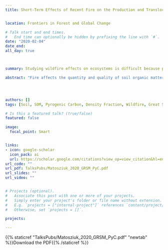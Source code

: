 ```yaml
---
title: Short-Term Effects of Recent Fire on the Production and Translocation of Pyrogenic Carbon in Great Smoky Mountains National Park


location: Frontiers in Forest and Global Change

# Talk start and end times.
#   End time can optionally be hidden by prefixing the line with `#`.
date: "2020-02-04"
date_end: 
all_day: true



summary: Studying wildfire effects on ecosystems is difficult because predicting *where* and *when* something will burn is nearly impossible, and rarely do you have robust pre-fire data. My dissertation samples from the Great Smokey Mountain National Park were collected prior to the Chimney Tops 2 from 2016. It was a wind-driven high intensity and high severity fire that burned >4,500 hectares. In this paper, we examine the pre and post fire pyrogenic carbon signal using an innovative BPCA method developed my Dr. Matosziuk. 

abstract: "Fire affects the quantity and quality of soil organic matter (SOM). While combustion of the O-horizon causes direct losses of SOM, fire also transforms the remaining SOM into a spectrum of thermally altered organic matter. Pyrogenic carbon (PyC) can resist degradation and may have important effects on soil carbon cycling. The objectives of this study are to examine the mobility of PyC. Studying the effects of wildfire is challenging due to the rapid post-fire changes in the ecosystem and lack of robust controls. We overcame those limitations by examining the Chimney Tops 2 Fire which burned 4,617 ha of the Great Smoky Mountains National Park (GRSMNP), including a National Ecological Observatory Network (NEON) site, in November 2016. We examined PyC in soils from three time points from an area burned at low-severity (pre-, immediate post-, and 11 months post-fire) and two time points from areas burned at lower to higher severity (immediate post- and 11 months post-fire). At locations with pre-fire soil samples we found that PyC increased in the O-horizon (2.22 g BPCA/kg soil) after low severity fire, which resulted in higher PyC concentrations at 5–10 cm (0.73 g BPCA/kg soil and 17.79 g BPCA/kg C) and 10–20 cm (12.19 g BPCA/kg C) of depth in the mineral soil. Sites burned at higher severity had more PyC in the O horizon relative to sites burned at lower severity (10.29 g BPCA/kg soil and 29.89 g BPCA/kg C). As a result of higher concentrations of PyC in the O-horizons burned at higher severity, statistically more PyC moved from the O-horizon to the 0–10 cm horizon from immediate to 1-year post-fire (1.37 g BPCA/kg soil and 16.10 g BPCA/kg C). Lastly, the depth profile of C and BPCA suggest a shift in the source and amount of PyC in these soil profiles over time—possibly as a result of fire suppression. Results indicate that low severity fire may be an important mechanism by which PyC is produced and transported into mineral soils."




authors: []
tags: [Soil, SOM, Pyrogenic Carbon, Density Fraction, Wildfire, Great Smokey Mountain National Park]

# Is this a featured talk? (true/false)
featured: false

image: 
  focal_point: Smart


links:
- icon: google-scholar 
  icon_pack: ai
  url: https://scholar.google.com/citations?view_op=view_citation&hl=en&user=miYEsFoAAAAJ&citation_for_view=miYEsFoAAAAJ:_FxGoFyzp5QC
url_code: ""
url_pdf: TalksPubs/Matosziuk_2020_GRSM_PyC.pdf
url_slides: ""
url_video: ""


# Projects (optional).
#   Associate this post with one or more of your projects.
#   Simply enter your project's folder or file name without extension.
#   E.g. `projects = ["internal-project"]` references `content/project/deep-learning/index.md`.
#   Otherwise, set `projects = []`.

projects:

---
```



{{% staticref "TalksPubs/Matosziuk_2020_GRSM_PyC.pdf" "newtab" %}}Download the PDF{{% /staticref %}}
